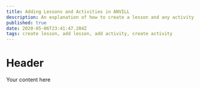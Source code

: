 ```yaml
---
title: Adding Lessons and Activities in ANVILL
description: An explanation of how to create a lesson and any activity within a lesson
published: true
date: 2020-05-06T23:41:47.204Z
tags: create lesson, add lesson, add activity, create activity
---
```


# Header
Your content here